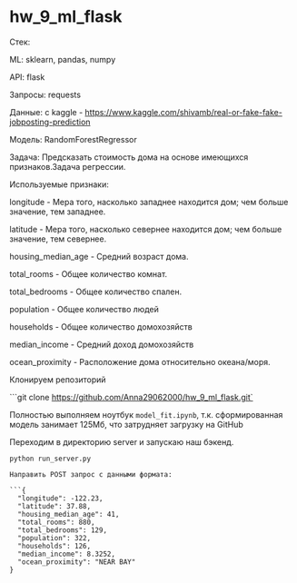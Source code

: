 # hw_9_ml_flask

Стек:

ML: sklearn, pandas, numpy

API: flask 

Запросы: requests

Данные: с kaggle - https://www.kaggle.com/shivamb/real-or-fake-fake-jobposting-prediction

Модель: RandomForestRegressor

Задача: Предсказать стоимость дома на основе имеющихся признаков.Задача регрессии.


Используемые признаки:

longitude - Мера того, насколько западнее находится дом; чем больше значение, тем западнее.

latitude - Мера того, насколько севернее находится дом; чем больше значение, тем севернее.

housing_median_age - Средний возраст дома.

total_rooms - Общее количество комнат.

total_bedrooms - Общее количество спален.

population -  Общее количество людей

households - Общее количество домохозяйств

median_income - Средний доход домохозяйств

ocean_proximity - Расположение дома относительно океана/моря.


Клонируем репозиторий

```git clone https://github.com/Anna29062000/hw_9_ml_flask.git`

Полностью выполняем ноутбук `model_fit.ipynb`, т.к. сформированная модель занимает 125Мб, что затрудняет загрузку на  GitHub

Переходим в директорию server и запускаю наш бэкенд.

```cd app/server
python run_server.py

Направить POST запрос с данными формата:

```{
  "longitude": -122.23,
  "latitude": 37.88,
  "housing_median_age": 41,
  "total_rooms": 880,
  "total_bedrooms": 129,
  "population": 322,
  "households": 126,
  "median_income": 8.3252,
  "ocean_proximity": "NEAR BAY"
}

